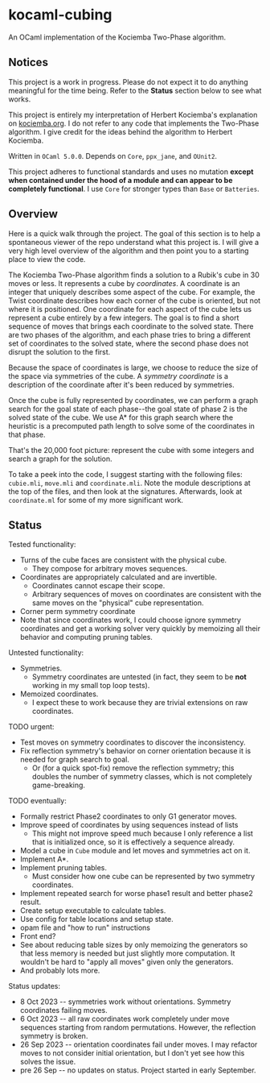# kocaml-cubing
An OCaml implementation of the Kociemba Two-Phase algorithm.

## Notices

This project is a work in progress. Please do not expect it to do anything meaningful for the time being. Refer to the **Status** section below to see what works.

This project is entirely my interpretation of Herbert Kociemba's explanation on [kociemba.org](http://kociemba.org/cube.htm). I do not refer to any code that implements the Two-Phase algorithm. I give credit for the ideas behind the algorithm to Herbert Kociemba.

Written in `OCaml 5.0.0`. Depends on `Core`, `ppx_jane`, and `OUnit2`.

This project adheres to functional standards and uses no mutation **except when contained under the hood of a module and can appear to be completely functional**. I use `Core` for stronger types than `Base` or `Batteries`.

## Overview

Here is a quick walk through the project. The goal of this section is to help a spontaneous viewer of the repo understand what this project is. I will give a very high level overview of the algorithm and then point you to a starting place to view the code.

The Kociemba Two-Phase algorithm finds a solution to a Rubik's cube in 30 moves or less. It represents a cube by *coordinates*. A coordinate is an integer that uniquely describes some aspect of the cube. For example, the Twist coordinate describes how each corner of the cube is oriented, but not where it is positioned. One coordinate for each aspect of the cube lets us represent a cube entirely by a few integers. The goal is to find a short sequence of moves that brings each coordinate to the solved state. There are two phases of the algorithm, and each phase tries to bring a different set of coordinates to the solved state, where the second phase does not disrupt the solution to the first.

Because the space of coordinates is large, we choose to reduce the size of the space via symmetries of the cube. A *symmetry coordinate* is a description of the coordinate after it's been reduced by symmetries.

Once the cube is fully represented by coordinates, we can perform a graph search for the goal state of each phase--the goal state of phase 2 is the solved state of the cube. We use A* for this graph search where the heuristic is a precomputed path length to solve some of the coordinates in that phase.

That's the 20,000 foot picture: represent the cube with some integers and search a graph for the solution.

To take a peek into the code, I suggest starting with the following files: `cubie.mli`, `move.mli` and `coordinate.mli`. Note the module descriptions at the top of the files, and then look at the signatures. Afterwards, look at `coordinate.ml` for some of my more significant work.

## Status

Tested functionality:
* Turns of the cube faces are consistent with the physical cube.
  * They compose for arbitrary moves sequences.
* Coordinates are appropriately calculated and are invertible.
  * Coordinates cannot escape their scope.
  * Arbitrary sequences of moves on coordinates are consistent with the same moves on the "physical" cube representation.
* Corner perm symmetry coordinate 
* Note that since coordinates work, I could choose ignore symmetry coordinates and get a working solver very quickly by memoizing all their behavior and computing pruning tables.

Untested functionality:
* Symmetries.
  * Symmetry coordinates are untested (in fact, they seem to be **not** working in my small top loop tests).
* Memoized coordinates.
  * I expect these to work because they are trivial extensions on raw coordinates.

TODO urgent:
* Test moves on symmetry coordinates to discover the inconsistency.
* Fix reflection symmetry's behavior on corner orientation because it is needed for graph search to goal.
  * Or (for a quick spot-fix) remove the reflection symmetry; this doubles the number of symmetry classes, which is not completely game-breaking.

TODO eventually:
* Formally restrict Phase2 coordinates to only G1 generator moves.
* Improve speed of coordinates by using sequences instead of lists
  * This might not improve speed much because I only reference a list that is initialized once, so it is effectively a sequence already.
* Model a cube in `Cube` module and let moves and symmetries act on it.
* Implement A*.
* Implement pruning tables.
  * Must consider how one cube can be represented by two symmetry coordinates.
* Implement repeated search for worse phase1 result and better phase2 result.
* Create setup executable to calculate tables.
* Use config for table locations and setup state.
* opam file and "how to run" instructions
* Front end?
* See about reducing table sizes by only memoizing the generators so that less memory is needed but just slightly more computation. It wouldn't be hard to "apply all moves" given only the generators.
* And probably lots more.

Status updates:
* 8 Oct 2023 -- symmetries work without orientations. Symmetry coordinates failing moves.
* 6 Oct 2023 -- all raw coordinates work completely under move sequences starting from random permutations. However, the reflection symmetry is broken.
* 26 Sep 2023 -- orientation coordinates fail under moves. I may refactor moves to not consider initial orientation, but I don't yet see how this solves the issue.
* pre 26 Sep -- no updates on status. Project started in early September.
